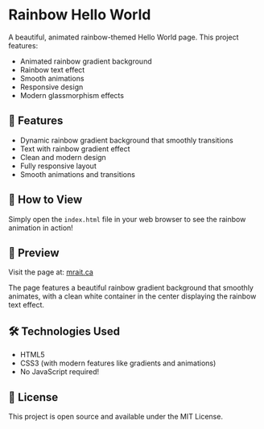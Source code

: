 # Rainbow Hello World

A beautiful, animated rainbow-themed Hello World page. This project features:

- Animated rainbow gradient background
- Rainbow text effect
- Smooth animations
- Responsive design
- Modern glassmorphism effects

## 🎨 Features

- Dynamic rainbow gradient background that smoothly transitions
- Text with rainbow gradient effect
- Clean and modern design
- Fully responsive layout
- Smooth animations and transitions

## 🚀 How to View

Simply open the `index.html` file in your web browser to see the rainbow animation in action!

## 💫 Preview

Visit the page at: [mrait.ca](https://mrait.ca)

The page features a beautiful rainbow gradient background that smoothly animates, with a clean white container in the center displaying the rainbow text effect.

## 🛠️ Technologies Used

- HTML5
- CSS3 (with modern features like gradients and animations)
- No JavaScript required!

## 📝 License

This project is open source and available under the MIT License. 